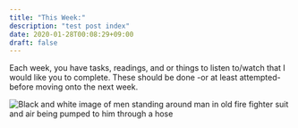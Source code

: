 ```yaml
---
title: "This Week:"
description: "test post index"
date: 2020-01-28T00:08:29+09:00
draft: false
---
```


Each week, you have tasks, readings, and or things to listen to/watch that I would like you to complete. These should be done -or at least attempted- before moving onto the next week.

![Black and white image of men standing around man in old fire fighter suit and air being pumped to him through a hose](https://c1.staticflickr.com/3/2197/2163099221_eb9ab72268.jpg)
